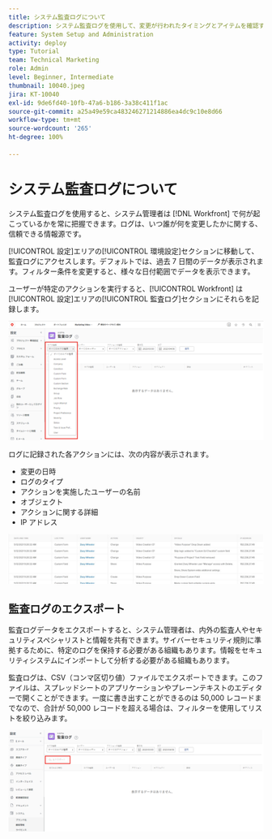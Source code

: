 ```yaml
---
title: システム監査ログについて
description: システム監査ログを使用して、変更が行われたタイミングとアイテムを確認する方法を説明します。
feature: System Setup and Administration
activity: deploy
type: Tutorial
team: Technical Marketing
role: Admin
level: Beginner, Intermediate
thumbnail: 10040.jpeg
jira: KT-10040
exl-id: 9de6fd40-10fb-47a6-b186-3a38c411f1ac
source-git-commit: a25a49e59ca483246271214886ea4dc9c10e8d66
workflow-type: tm+mt
source-wordcount: '265'
ht-degree: 100%

---
```


# システム監査ログについて

システム監査ログを使用すると、システム管理者は [!DNL Workfront] で何が起こっているかを常に把握できます。ログは、いつ誰が何を変更したかに関する、信頼できる情報源です。

[!UICONTROL 設定]エリアの[!UICONTROL 環境設定]セクションに移動して、監査ログにアクセスします。デフォルトでは、過去 7 日間のデータが表示されます。フィルター条件を変更すると、様々な日付範囲でデータを表示できます。

ユーザーが特定のアクションを実行すると、[!UICONTROL Workfront] は[!UICONTROL 設定]エリアの[!UICONTROL 監査ログ]セクションにそれらを記録します。

![設定の[!UICONTROL 監査ログ]ページのログタイプドロップダウンメニュー](assets/admin-fund-audit-log-1.png)

ログに記録された各アクションには、次の内容が表示されます。

* 変更の日時
* ログのタイプ
* アクションを実施したユーザーの名前
* オブジェクト
* アクションに関する詳細
* IP アドレス

![[!UICONTROL 監査ログ]リスト](assets/admin-fund-audit-log-2.JPG)

## 監査ログのエクスポート

監査ログデータをエクスポートすると、システム管理者は、内外の監査人やセキュリティスペシャリストと情報を共有できます。サイバーセキュリティ規則に準拠するために、特定のログを保持する必要がある組織もあります。情報をセキュリティシステムにインポートして分析する必要がある組織もあります。

監査ログは、CSV（コンマ区切り値）ファイルでエクスポートできます。このファイルは、スプレッドシートのアプリケーションやプレーンテキストのエディターで開くことができます。一度に書き出すことができるのは 50,000 レコードまでなので、合計が 50,000 レコードを超える場合は、フィルターを使用してリストを絞り込みます。

![[!UICONTROL 監査ログ]ページの「書き出し」ボタン](assets/admin-fund-audit-log-3.png)

<!---
learn more URLs
Audit logs
Managing audit logs
--->
